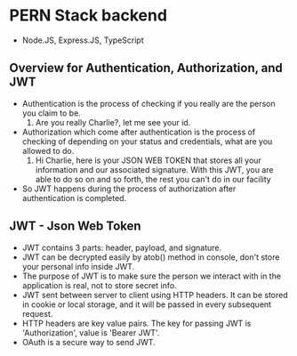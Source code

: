 # PERN Stack backend

- Node.JS, Express.JS, TypeScript

## Overview for Authentication, Authorization, and JWT

- Authentication is the process of checking if you really are the person you claim to be.
  1. Are you really Charlie?, let me see your id.
- Authorization which come after authentication is the process of checking of depending on your status and credentials, what are you allowed to do.
  1. Hi Charlie, here is your JSON WEB TOKEN that stores all your information and our associated signature. With this JWT, you are able to do so on and so forth, the rest you can't do in our facility
- So JWT happens during the process of authorization after authentication is completed.

## JWT - Json Web Token

- JWT contains 3 parts: header, payload, and signature.
- JWT can be decrypted easily by atob() method in console, don't store your personal info inside JWT.
- The purpose of JWT is to make sure the person we interact with in the application is real, not to store secret info.
- JWT sent between server to client using HTTP headers. It can be stored in cookie or local storage, and it will be passed in every subsequent request.
- HTTP headers are key value pairs. The key for passing JWT is 'Authorization', value is 'Bearer JWT'.
- OAuth is a secure way to send JWT.
